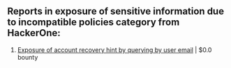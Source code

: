 ## Reports in exposure of sensitive information due to incompatible policies category from HackerOne:

1. [Exposure of account recovery hint by querying by user email](https://hackerone.com/reports/2256548) | $0.0 bounty

